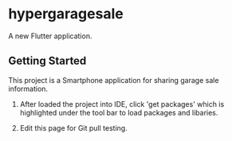 # hypergaragesale

A new Flutter application.

## Getting Started

This project is a Smartphone application for sharing garage sale information.

1. After loaded the project into IDE, click 'get packages' which is highlighted under the tool bar to load packages and libaries.

2. Edit this page for Git pull testing.
